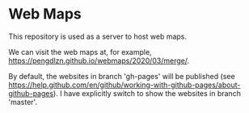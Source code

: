 # Web Maps
This repository is used as a server to host web maps.

We can visit the web maps at, for example, https://pengdlzn.github.io/webmaps/2020/03/merge/.

By default, the websites in branch 'gh-pages' will be published (see https://help.github.com/en/github/working-with-github-pages/about-github-pages). I have explicitly switch to show the websites in branch 'master'.
